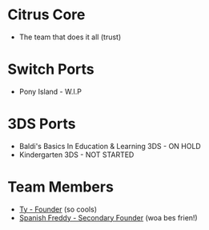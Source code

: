 # Citrus Core

* The team that does it all (trust)

# Switch Ports

* Pony Island - W.I.P

# 3DS Ports

* Baldi's Basics In Education & Learning 3DS - ON HOLD
* Kindergarten 3DS - NOT STARTED

# Team Members

* [Ty - Founder](https://twitter.com/tydotcs) (so cools)
* [Spanish Freddy - Secondary Founder](https://twitter.com/Spanish_Freddy) (woa bes frien!)
